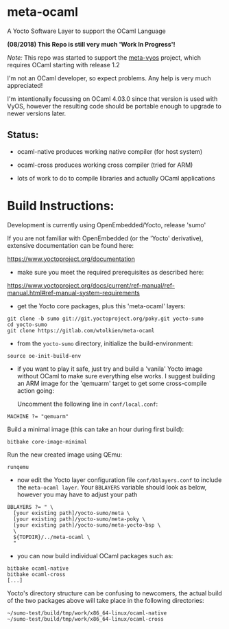 # meta-ocaml
A Yocto Software Layer to support the OCaml Language

__(08/2018) This Repo is still very much 'Work In Progress'!__

_Note:_
This repo was started to support the [meta-vyos](https://gitlab.com/wtolkien/meta-vyos) 
project, which requires OCaml starting with release 1.2

I'm not an OCaml developer, so expect problems. Any help is very much appreciated!

I'm intentionally focussing on OCaml 4.03.0 since that version is used with VyOS, however
the resulting code should be portable enough to upgrade to newer versions later. 

## Status:

* ocaml-native produces working native compiler (for host system)
* ocaml-cross produces working cross compiler (tried for ARM)

* lots of work to do to compile libraries and actually OCaml applications

# Build Instructions:

Development is currently using OpenEmbedded/Yocto, release 'sumo'

If you are not familiar with OpenEmbedded (or the 'Yocto' derivative), extensive documentation can be found here:

https://www.yoctoproject.org/documentation

* make sure you meet the required prerequisites as described here:

https://www.yoctoproject.org/docs/current/ref-manual/ref-manual.html#ref-manual-system-requirements


* get the Yocto core packages, plus this 'meta-ocaml' layers:
```
git clone -b sumo git://git.yoctoproject.org/poky.git yocto-sumo
cd yocto-sumo
git clone https://gitlab.com/wtolkien/meta-ocaml
```
* from the ```yocto-sumo``` directory, initialize the build-environment:
```
source oe-init-build-env
```

* if you want to play it safe, just try and build a 'vanila' Yocto image without
  OCaml to make sure everything else works. I suggest building an ARM image for the
  'qemuarm' target to get some cross-compile action going:

  Uncomment the following line in ```conf/local.conf```:
```
MACHINE ?= "qemuarm"
```
  Build a minimal image (this can take an hour during first build):
```
bitbake core-image-minimal
```
  Run the new created image using QEmu:
```
runqemu
```

* now edit the Yocto layer configuration file ```conf/bblayers.conf``` to include
  the `meta-ocaml layer`.
  Your ```BBLAYERS``` variable should look as below, however you may have to adjust
  your path
```
BBLAYERS ?= " \
  [your existing path]/yocto-sumo/meta \
  [your existing path]/yocto-sumo/meta-poky \
  [your existing path]/yocto-sumo/meta-yocto-bsp \
  \
  ${TOPDIR}/../meta-ocaml \
  "
```

* you can now build individual OCaml packages such as:
```
bitbake ocaml-native
bitbake ocaml-cross
[...]
```

Yocto's directory structure can be confusing to newcomers, the actual build of the two packages 
above will take place in the following directories:
```
~/sumo-test/build/tmp/work/x86_64-linux/ocaml-native
~/sumo-test/build/tmp/work/x86_64-linux/ocaml-cross
```






